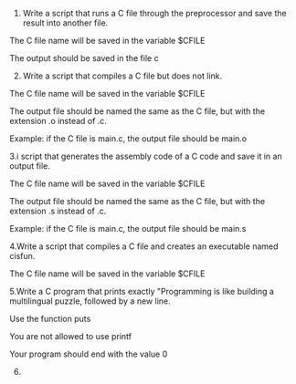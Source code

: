 1. Write a script that runs a C file through the preprocessor and save the result into another file.



The C file name will be saved in the variable $CFILE

The output should be saved in the file c

2. Write a script that compiles a C file but does not link.



The C file name will be saved in the variable $CFILE

The output file should be named the same as the C file, but with the extension .o instead of .c.

Example: if the C file is main.c, the output file should be main.o

3.i script that generates the assembly code of a C code and save it in an output file.



The C file name will be saved in the variable $CFILE

The output file should be named the same as the C file, but with the extension .s instead of .c.

Example: if the C file is main.c, the output file should be main.s

4.Write a script that compiles a C file and creates an executable named cisfun.



The C file name will be saved in the variable $CFILE

5.Write a C program that prints exactly "Programming is like building a multilingual puzzle, followed by a new line.



Use the function puts

You are not allowed to use printf

Your program should end with the value 0

6.
